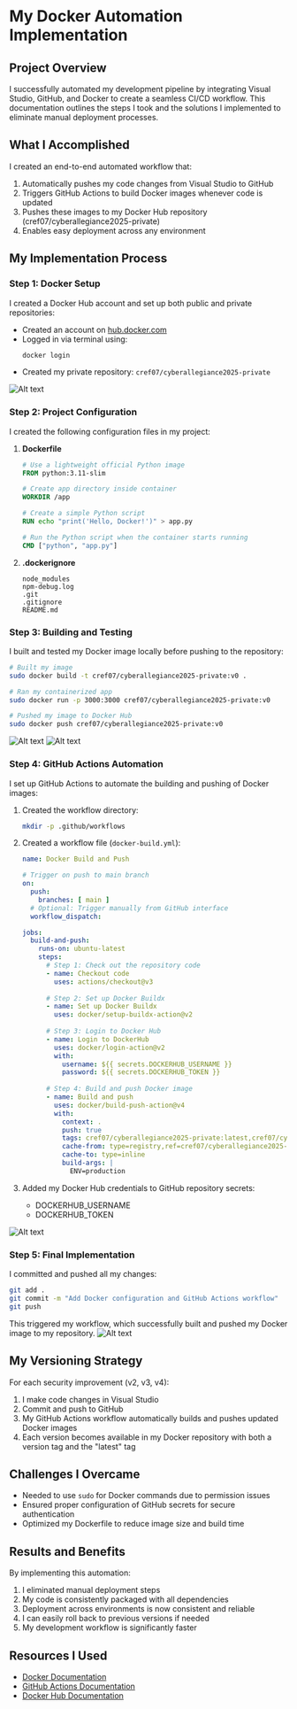 # My Docker Automation Implementation

## Project Overview

I successfully automated my development pipeline by integrating Visual Studio, GitHub, and Docker to create a seamless CI/CD workflow. This documentation outlines the steps I took and the solutions I implemented to eliminate manual deployment processes.

## What I Accomplished

I created an end-to-end automated workflow that:
1. Automatically pushes my code changes from Visual Studio to GitHub
2. Triggers GitHub Actions to build Docker images whenever code is updated
3. Pushes these images to my Docker Hub repository (cref07/cyberallegiance2025-private)
4. Enables easy deployment across any environment

## My Implementation Process

### Step 1: Docker Setup

I created a Docker Hub account and set up both public and private repositories:

- Created an account on [hub.docker.com](https://hub.docker.com/)
- Logged in via terminal using:
  ```bash
  docker login
  ```
- Created my private repository: `cref07/cyberallegiance2025-private`

![Alt text](https://github.com/AtejiEmmanuel/Cyber-Allegiance-Internship-Private/blob/main/Screenshots/Screenshot%202025-04-21%20235054.png?raw=true)

### Step 2: Project Configuration

I created the following configuration files in my project:

1. **Dockerfile**
   
   ```dockerfile
   # Use a lightweight official Python image
   FROM python:3.11-slim
   
   # Create app directory inside container
   WORKDIR /app
   
   # Create a simple Python script
   RUN echo "print('Hello, Docker!')" > app.py
   
   # Run the Python script when the container starts running
   CMD ["python", "app.py"]
   ```

2. **.dockerignore**
   
   ```
   node_modules
   npm-debug.log
   .git
   .gitignore
   README.md
   ```

### Step 3: Building and Testing

I built and tested my Docker image locally before pushing to the repository:

```bash
# Built my image
sudo docker build -t cref07/cyberallegiance2025-private:v0 .

# Ran my containerized app
sudo docker run -p 3000:3000 cref07/cyberallegiance2025-private:v0

# Pushed my image to Docker Hub
sudo docker push cref07/cyberallegiance2025-private:v0
```
![Alt text](https://github.com/AtejiEmmanuel/Cyber-Allegiance-Internship-Private/blob/main/Screenshots/Screenshot%202025-04-22%20000208.png?raw=true)
![Alt text](https://github.com/AtejiEmmanuel/Cyber-Allegiance-Internship-Private/blob/main/Screenshots/Screenshot%202025-04-22%20000331.png?raw=true)

### Step 4: GitHub Actions Automation

I set up GitHub Actions to automate the building and pushing of Docker images:

1. Created the workflow directory:
   ```bash
   mkdir -p .github/workflows
   ```

2. Created a workflow file (`docker-build.yml`):
   ```yaml
   name: Docker Build and Push
   
   # Trigger on push to main branch
   on:
     push:
       branches: [ main ]
     # Optional: Trigger manually from GitHub interface
     workflow_dispatch:
   
   jobs:
     build-and-push:
       runs-on: ubuntu-latest
       steps:
         # Step 1: Check out the repository code
         - name: Checkout code
           uses: actions/checkout@v3
           
         # Step 2: Set up Docker Buildx
         - name: Set up Docker Buildx
           uses: docker/setup-buildx-action@v2
           
         # Step 3: Login to Docker Hub
         - name: Login to DockerHub
           uses: docker/login-action@v2
           with:
             username: ${{ secrets.DOCKERHUB_USERNAME }}
             password: ${{ secrets.DOCKERHUB_TOKEN }}
             
         # Step 4: Build and push Docker image
         - name: Build and push
           uses: docker/build-push-action@v4
           with:
             context: .
             push: true
             tags: cref07/cyberallegiance2025-private:latest,cref07/cyberallegiance2025-private:v${{ github.run_number }}
             cache-from: type=registry,ref=cref07/cyberallegiance2025-private:latest
             cache-to: type=inline
             build-args: |
               ENV=production
   ```

3. Added my Docker Hub credentials to GitHub repository secrets:
   - DOCKERHUB_USERNAME
   - DOCKERHUB_TOKEN

![Alt text](https://github.com/AtejiEmmanuel/Cyber-Allegiance-Internship-Private/blob/main/Screenshots/Screenshot%202025-04-22%20000456.png?raw=true)

### Step 5: Final Implementation

I committed and pushed all my changes:

```bash
git add .
git commit -m "Add Docker configuration and GitHub Actions workflow"
git push
```

This triggered my workflow, which successfully built and pushed my Docker image to my repository.
![Alt text](https://github.com/AtejiEmmanuel/Cyber-Allegiance-Internship-Private/blob/main/Screenshots/Screenshot%202025-04-22%20000614.png?raw=true)
## My Versioning Strategy

For each security improvement (v2, v3, v4):
1. I make code changes in Visual Studio
2. Commit and push to GitHub
3. My GitHub Actions workflow automatically builds and pushes updated Docker images
4. Each version becomes available in my Docker repository with both a version tag and the "latest" tag

## Challenges I Overcame

- Needed to use `sudo` for Docker commands due to permission issues
- Ensured proper configuration of GitHub secrets for secure authentication
- Optimized my Dockerfile to reduce image size and build time

## Results and Benefits

By implementing this automation:
1. I eliminated manual deployment steps
2. My code is consistently packaged with all dependencies
3. Deployment across environments is now consistent and reliable
4. I can easily roll back to previous versions if needed
5. My development workflow is significantly faster

## Resources I Used

- [Docker Documentation](https://docs.docker.com/)
- [GitHub Actions Documentation](https://docs.github.com/en/actions)
- [Docker Hub Documentation](https://docs.docker.com/docker-hub/)

